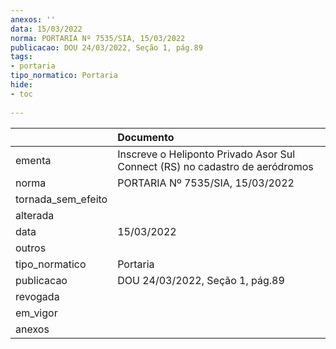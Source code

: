 ```yaml
---
anexos: ''
data: 15/03/2022
norma: PORTARIA Nº 7535/SIA, 15/03/2022
publicacao: DOU 24/03/2022, Seção 1, pág.89
tags:
- portaria
tipo_normatico: Portaria
hide: 
- toc 
 
---
```


|                    | Documento                                                                    |
|:-------------------|:-----------------------------------------------------------------------------|
| ementa             | Inscreve o Heliponto Privado Asor Sul Connect (RS) no cadastro de aeródromos |
| norma              | PORTARIA Nº 7535/SIA, 15/03/2022                                             |
| tornada_sem_efeito |                                                                              |
| alterada           |                                                                              |
| data               | 15/03/2022                                                                   |
| outros             |                                                                              |
| tipo_normatico     | Portaria                                                                     |
| publicacao         | DOU 24/03/2022, Seção 1, pág.89                                              |
| revogada           |                                                                              |
| em_vigor           |                                                                              |
| anexos             |                                                                              |